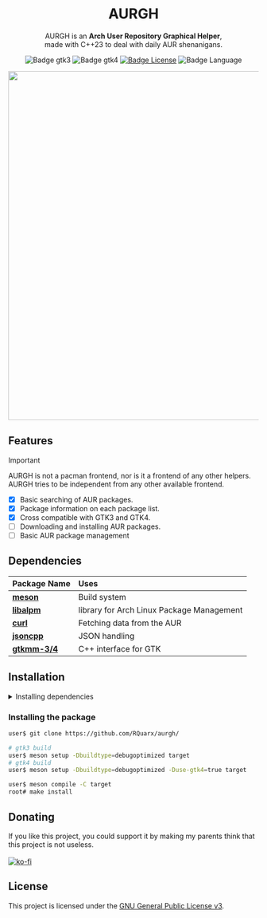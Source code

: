 <div align=center>

# AURGH

AURGH is an **Arch User Repository Graphical Helper**,
<br/>
made with C++23 to deal with daily AUR shenanigans.
<br/>

![Badge gtk3]
![Badge gtk4]
[![Badge License]][License]
![Badge Language]

<img src=https://github.com/user-attachments/assets/c9ad8212-6e43-493f-94d9-ddb37c222c5c width=700></img>

</div>

## Features

>[!IMPORTANT]
>AURGH is not a pacman frontend, nor is it a frontend of any other helpers.
>AURGH tries to be independent from any other available frontend.

- [x] Basic searching of AUR packages.
- [x] Package information on each package list.
- [x] Cross compatible with GTK3 and GTK4.
- [ ] Downloading and installing AUR packages.
- [ ] Basic AUR package management

## Dependencies

| Package Name                                                  | Uses                                      |
|:--------------------------------------------------------------|:------------------------------------------|
| **[meson](https://mesonbuild.com/)**                          | Build system                              |
| **[libalpm](https://man.archlinux.org/man/libalpm.3)**        | library for Arch Linux Package Management |
| **[curl](https://curl.se/)**                                  | Fetching data from the AUR                |
| **[jsoncpp](https://github.com/open-source-parsers/jsoncpp)** | JSON handling                             |
| **[gtkmm-3/4](https://gtkmm.gnome.org/en/)**                  | C++ interface for GTK                     |

## Installation

<details>
<summary>Installing dependencies</summary>

For gtk3 builds
```bash
root# pacman -S - < required-gtk3.txt
```
or for gtk4 builds
```bash
root# pacman -S - < required-gtk4.txt
```

</details>

### Installing the package

```bash
user$ git clone https://github.com/RQuarx/aurgh/

# gtk3 build
user$ meson setup -Dbuildtype=debugoptimized target
# gtk4 build
user$ meson setup -Dbuildtype=debugoptimized -Duse-gtk4=true target

user$ meson compile -C target
root# make install
```

## Donating

If you like this project, you could support it by making my parents think that this project is not useless.
<br>
<br>
[![ko-fi](https://ko-fi.com/img/githubbutton_sm.svg)](https://ko-fi.com/I2I11ERX5G)

## License
This project is licensed under the [GNU General Public License v3](LICENSE).

[License]: LICENSE

[Badge Workflow]: https://github.com/RQuarx/aurgh/actions/workflows/check_build.yml/badge.svg
[Badge gtk3]: https://github.com/RQuarx/aurgh/actions/workflows/gtk3_build.yml/badge.svg
[Badge gtk4]: https://github.com/RQuarx/aurgh/actions/workflows/gtk4_build.yml/badge.svg
[Badge Language]: https://img.shields.io/github/languages/top/RQuarx/aurgh
[Badge License]: https://img.shields.io/github/license/RQuarx/aurgh
